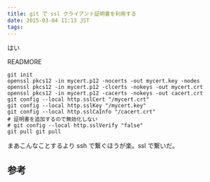 ```yaml
---
title: git で ssl クライアント証明書を利用する
date: 2015-03-04 11:13 JST
tags:
---
```


はい

READMORE

```
git init
openssl pkcs12 -in mycert.p12 -nocerts -out mycert.key -nodes
openssl pkcs12 -in mycert.p12 -clcerts -nokeys -out mycert.crt
openssl pkcs12 -in mycert.p12 -cacerts -nokeys -out cacert.crt
git config --local http.sslCert "/mycert.crt"
git config --local http.sslKey "/mycert.key"
git config --local http.sslCaInfo "/cacert.crt"
# 証明書を追加するので無効化しない
# git config --local http.sslVerify "false"
git pull git pull 
```

まあこんなことするより ssh で繋ぐほうが楽。ssl で繋いだ。

参考
-----

[](http://www.wakoond.hu/2013/07/using-git-with-https-client-certificate.html)

